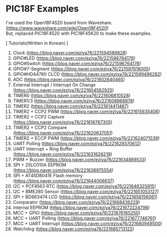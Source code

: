 # PIC18F Examples

I've used the Open18F4520 board from Waveshare.(https://www.waveshare.com/wiki/Open18F4520) <br>
But, replaced PIC18F4520 with PIC18F45K20 to make these examples.<br>

[ Tutorials(Written in Korean) ]<br>
1. Clock (https://blog.naver.com/eziya76/221594589828)
2. GPIO#LED (https://blog.naver.com/eziya76/221596764178)
3. GPIO#Switch (https://blog.naver.com/eziya76/221596764178)
4. GPIO#7-Segment (https://blog.naver.com/eziya76/221597618005)
5. GPIO#HD44780 CLCD (https://blog.naver.com/eziya76/221599496282)
6. ADC (https://blog.naver.com/eziya76/221602640465)
7. External Interrupt / Interrupt On Change (https://blog.naver.com/eziya76/221604582925)
8. TIMER0 (https://blog.naver.com/eziya76/221606810528)
9. TIMER1/3 (https://blog.naver.com/eziya76/221608968978)
10. TIMER2 (https://blog.naver.com/eziya76/221614411467)
11. TIMER2 + CCP2 PWM (https://blog.naver.com/eziya76/221615635406)
12. TIMER2 + CCP2 Capture (https://blog.naver.com/eziya76/221618767305)
13. TIMER2 + CCP2 Compare (https://blog.naver.com/eziya76/221620637051)
14. TIMER2 + ECCP PWM (https://blog.naver.com/eziya76/221624071539)
15. UART Polling (https://blog.naver.com/eziya76/221629370612)
16. UART Interrupt + Ring Buffer (https://blog.naver.com/eziya76/221631626219)
17. PWM + Buzzer (https://blog.naver.com/eziya76/221634889533)
18. SPI + 25LC010A EEPROM (https://blog.naver.com/eziya76/221638975554)
19. SPI + AT45DB041E Flash memory (https://blog.naver.com/eziya76/221644006637)
20. I2C + PCF8563 RTC (https://blog.naver.com/eziya76/221646325915)
21. I2C + BME280 Sensor (https://blog.naver.com/eziya76/221651053127)
22. SPI + BD663474 LCD (https://blog.naver.com/eziya76/221656156061)
23. Comparator (https://blog.naver.com/eziya76/221668436229)
24. Internal EEPROM (https://blog.naver.com/eziya76/221672224798)
25. MCC + GPIO (https://blog.naver.com/eziya76/221676165250)
26. MCC + UART Polling (https://blog.naver.com/eziya76/221677746761)
27. MCC + UART Interrupt (https://blog.naver.com/eziya76/221680949500)
28. Watchdog (https://blog.naver.com/eziya76/221685713122)
